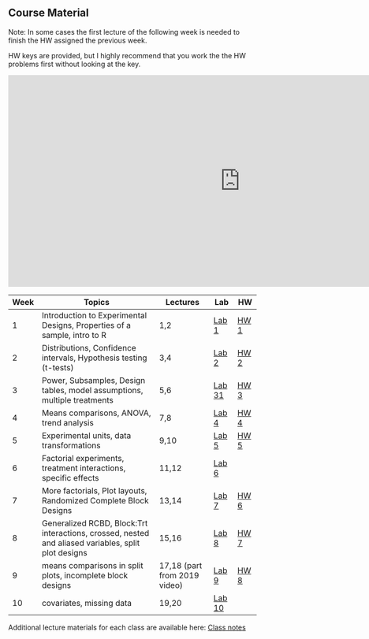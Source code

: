 ## Course Material

Note: In some cases the first lecture of the following week is needed to finish the HW assigned the previous week. 

HW keys are provided, but I highly recommend that you work the the HW problems first without looking at the key. 

<iframe src="https://www.kaltura.com/p/1770401/sp/177040100/embedIframeJs/uiconf_id/24976411/partner_id/1770401/widget_id/0_yrtz9g1b?iframeembed=true&playerId=kaltura_player_&flashvars[playlistAPI.kpl0Id]=0_pzw7unv8&flashvars[ks]=&&flashvars[imageDefaultDuration]=30&flashvars[mediaProtocol]=rtmp&flashvars[streamerType]=rtmp&flashvars[streamerUrl]=rtmp://www.kaltura.com:1935&flashvars[rtmpFlavors]=1&flashvars[localizationCode]=en&flashvars[leadWithHTML5]=true&flashvars[nextPrevBtn.plugin]=true&flashvars[sideBarContainer.plugin]=true&flashvars[sideBarContainer.position]=left&flashvars[sideBarContainer.clickToClose]=true&flashvars[chapters.plugin]=true&flashvars[chapters.layout]=vertical&flashvars[chapters.thumbnailRotator]=false&flashvars[streamSelector.plugin]=true&flashvars[EmbedPlayer.SpinnerTarget]=videoHolder&flashvars[dualScreen.plugin]=true&flashvars[playlistAPI.playlistUrl]=https://video.ucdavis.edu/playlist/details/{playlistAPI.kpl0Id}" width="940" height="430" allowfullscreen webkitallowfullscreen mozAllowFullScreen allow="autoplay *; fullscreen *; encrypted-media *" sandbox="allow-forms allow-same-origin allow-scripts allow-top-navigation allow-pointer-lock allow-popups allow-modals allow-orientation-lock allow-popups-to-escape-sandbox allow-presentation allow-top-navigation-by-user-activation" frameborder="0" title="Kaltura Player"></iframe>



| Week | Topics                                                                                              | Lectures                     | Lab                                                                         | HW                                                                   |
|------|-----------------------------------------------------------------------------------------------------|------------------------------|-----------------------------------------------------------------------------|----------------------------------------------------------------------|
| 1    | Introduction to Experimental Designs, Properties of a sample, intro to R                                        | 1,2                          | [Lab 1](https://github.com/deruncie/PLS205_course/tree/master/Labs/Lab_1)   | [HW 1](https://github.com/deruncie/PLS205_course/tree/master/HW/HW1) |
| 2    | Distributions, Confidence intervals, Hypothesis testing (t-tests)                                   | 3,4                          | [Lab 2](https://github.com/deruncie/PLS205_course/tree/master/Labs/Lab_2)   | [HW 2](https://github.com/deruncie/PLS205_course/tree/master/HW/HW2) |
| 3    | Power, Subsamples, Design tables, model assumptions, multiple treatments                            | 5,6                          | [Lab 31](https://github.com/deruncie/PLS205_course/tree/master/Labs/Lab_3)  | [HW 3](https://github.com/deruncie/PLS205_course/tree/master/HW/HW3) |
| 4    | Means comparisons, ANOVA, trend analysis                                                            | 7,8                          | [Lab 4](https://github.com/deruncie/PLS205_course/tree/master/Labs/Lab_4)   | [HW 4](https://github.com/deruncie/PLS205_course/tree/master/HW/HW4) |
| 5    | Experimental units, data transformations                                                            | 9,10                         | [Lab 5](https://github.com/deruncie/PLS205_course/tree/master/Labs/Lab_5)   | [HW 5](https://github.com/deruncie/PLS205_course/tree/master/HW/HW5) |
| 6    | Factorial experiments, treatment interactions, specific effects                                     | 11,12                        | [Lab 6](https://github.com/deruncie/PLS205_course/tree/master/Labs/Lab_6)   |                                                                      |
| 7    | More factorials, Plot layouts, Randomized Complete Block Designs                                    | 13,14                        | [Lab 7](https://github.com/deruncie/PLS205_course/tree/master/Labs/Lab_7)   | [HW 6](https://github.com/deruncie/PLS205_course/tree/master/HW/HW6) |
| 8    | Generalized RCBD, Block:Trt interactions, crossed, nested and aliased variables, split plot designs | 15,16                        | [Lab 8](https://github.com/deruncie/PLS205_course/tree/master/Labs/Lab_8)   | [HW 7](https://github.com/deruncie/PLS205_course/tree/master/HW/HW7) |
| 9    | means comparisons in split plots, incomplete block designs                                          | 17,18 (part from 2019 video) | [Lab 9](https://github.com/deruncie/PLS205_course/tree/master/Labs/Lab_9)   | [HW 8](https://github.com/deruncie/PLS205_course/tree/master/HW/HW8) |
| 10   | covariates, missing data                                                                            | 19,20                        | [Lab 10](https://github.com/deruncie/PLS205_course/tree/master/Labs/Lab_10) |                                                                      |

Additional lecture materials for each class are available here: [Class notes](https://github.com/deruncie/PLS205_course/tree/master/Lectures)

<script>var clicky_site_ids = clicky_site_ids || []; clicky_site_ids.push(101246412);</script>
<script async src="//static.getclicky.com/js"></script>
<noscript><p><img alt="Clicky" width="1" height="1" src="//in.getclicky.com/101246412ns.gif" /></p></noscript>
